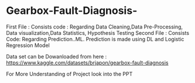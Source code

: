 # Gearbox-Fault-Diagnosis-

First File : Consists code : Regarding Data Cleaning,Data Pre-Processing, Data visualization,Data Statistics, Hypothesis Testing 
Second File : Consists Code: Regarding Prediction..ML. Prediction is made using DL and Logistic Regression Model

Data set can be Dowanloaded from here : https://www.kaggle.com/datasets/brjapon/gearbox-fault-diagnosis

For More Understanding of Project look into the PPT
